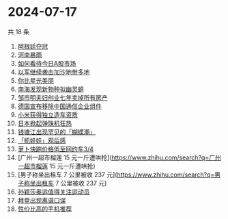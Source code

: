 # 2024-07-17

共 18 条

<!-- BEGIN -->
<!-- 最后更新时间 Wed Jul 17 2024 16:17:46 GMT+0800 (China Standard Time) -->

1. [阿根廷夺冠](https://www.zhihu.com/search?q=阿根廷夺冠)
1. [河南暴雨](https://www.zhihu.com/search?q=河南暴雨)
1. [如何看待今日A股市场](https://www.zhihu.com/search?q=如何看待今日A股市场)
1. [以军继续袭击加沙地带多地](https://www.zhihu.com/search?q=以军继续袭击加沙地带多地)
1. [你比星光美丽](https://www.zhihu.com/search?q=你比星光美丽)
1. [南海发现新物种拟幽灵蛸](https://www.zhihu.com/search?q=南海发现新物种拟幽灵蛸)
1. [邹市明夫妇创业七年卖掉所有房产](https://www.zhihu.com/search?q=邹市明夫妇创业七年卖掉所有房产)
1. [德国宣布移除中国通信企业组件](https://www.zhihu.com/search?q=德国宣布移除中国通信企业组件)
1. [小米获得独立造车资质](https://www.zhihu.com/search?q=小米获得独立造车资质)
1. [日本掀起弹珠机狂热](https://www.zhihu.com/search?q=日本掀起弹珠机狂热)
1. [钱塘江出现罕见的「蝴蝶潮」](https://www.zhihu.com/search?q=钱塘江出现罕见的「蝴蝶潮」)
1. [「抓娃娃」观后感](https://www.zhihu.com/search?q=「抓娃娃」观后感)
1. [萝卜快跑价格低至网约车3/4](https://www.zhihu.com/search?q=萝卜快跑价格低至网约车3/4)
1. [广州一超市榴莲 15
   元一斤遭哄抢](https://www.zhihu.com/search?q=广州一超市榴莲 15 元一斤遭哄抢)
1. [男子称坐出租车 7 公里被收 237
   元](https://www.zhihu.com/search?q=男子称坐出租车 7 公里被收 237 元)
1. [孙颖莎奥运值得关注运动员](https://www.zhihu.com/search?q=孙颖莎奥运值得关注运动员)
1. [拜登出现离谱口误](https://www.zhihu.com/search?q=拜登出现离谱口误)
1. [性价比高的手机推荐](https://www.zhihu.com/search?q=性价比高的手机推荐)

<!-- END -->
